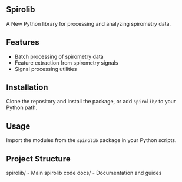## Spirolib
A New Python library for processing and analyzing spirometry data.

## Features
- Batch processing of spirometry data
- Feature extraction from spirometry signals
- Signal processing utilities

## Installation
Clone the repository and install the package, or add `spirolib/` to your Python path.

## Usage
Import the modules from the `spirolib` package in your Python scripts.

## Project Structure
spirolib/ - Main spirolib code
docs/ - Documentation and guides
